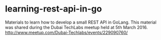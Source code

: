 # learning-rest-api-in-go
Materials to learn how to develop a small REST API in GoLang. This material was shared during the Dubai TechLabs meetup held at 5th March 2016. http://www.meetup.com/Dubai-Techlabs/events/229090760/
